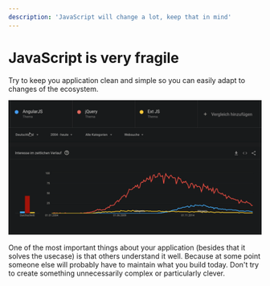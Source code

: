 ```yaml
---
description: 'JavaScript will change a lot, keep that in mind'
---
```


# JavaScript is very fragile

Try to keep you application clean and simple so you can easily adapt to changes of the ecosystem.

![](.gitbook/assets/screenshot_20200129_221617.png)

One of the most important things about your application \(besides that it solves the usecase\) is that others understand it well. Because at some point someone else will probably have to maintain what you build today. Don't try to create something unnecessarily complex or particularly clever.



